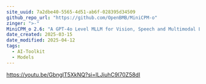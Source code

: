 ```yaml
---
site_uuid: 7a2dbe40-5565-4d51-ab6f-028395d34509
github_repo_url: "https://github.com/OpenBMB/MiniCPM-o"
zinger: ">-"
MiniCPM_o 2.6: "A GPT-4o Level MLLM for Vision, Speech and Multimodal Live"
date_created: 2025-03-15
date_modified: 2025-04-12
tags:
  - AI-Toolkit
  - Models
---
```


https://youtu.be/GbnglT5XkNQ?si=lLJiuhC9l70Z58dI